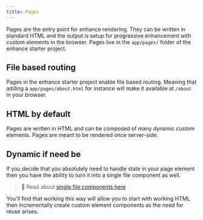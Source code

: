 ```yaml
---
title: Pages
---
```


Pages are the entry point for enhance rendering. They can be written in standard HTML and the output is setup for progressive enhancement with custom elements in the browser. Pages live in the `app/pages/` folder of the enhance starter project.

## File based routing

Pages in the enhance starter project enable file based routing. Meaning that adding a `app/pages/about.html` for instance will make it available at `/about` in your browser.

## HTML by default

Pages are written in HTML and can be composed of many dynamic custom elements. Pages are meant to be rendered once server-side.

## Dynamic if need be

If you decide that you absolutely need to handle state in your page element then you have the ability to turn it into a single file component as well.

> 🙌 Read about [single file components here](/docs/learn/concepts/single-file-components)


You'll find that working this way will allow you to start with working HTML then incrementally create custom element components as the need for reuse arises.

